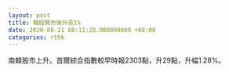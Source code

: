 ```yaml
---
layout: post
title: 韓股開市後升逾1%
date: 2020-08-21 08:11:28.000000000 +08:00
categories: rthk
---
```


南韓股市上升。首爾綜合指數較早時報2303點，升29點，升幅1.28%。

